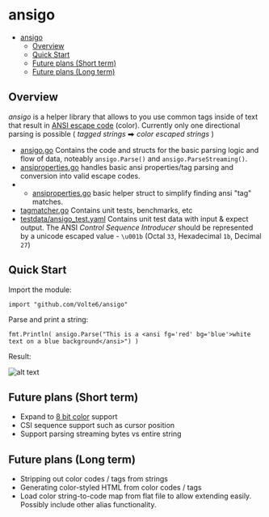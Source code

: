 # ansigo

- [ansigo](#ansigo)
  - [Overview](#overview)
  - [Quick Start](#quick-start)
  - [Future plans (Short term)](#future-plans-short-term)
  - [Future plans (Long term)](#future-plans-long-term)

## Overview

_ansigo_ is a helper library that allows to you use common tags inside of text that result in [ANSI escape code](https://en.wikipedia.org/wiki/ANSI_escape_code#Colors) (color). Currently only one directional parsing is possible ( *tagged strings* ⮕ *color escaped strings* )

- [ansigo.go](ansigo.go) Contains the code and structs for the basic parsing logic and flow of data, noteably `ansigo.Parse()` and `ansigo.ParseStreaming()`.
- [ansiproperties.go](ansiproperties.go) handles basic ansi properties/tag parsing and conversion into valid escape codes.
- - [ansiproperties.go](ansiproperties.go) basic helper struct to simplify finding ansi "tag" matches.
- [tagmatcher.go](tagmatcher.go) Contains unit tests, benchmarks, etc
- [testdata/ansigo_test.yaml](testdata/ansigo_test.yaml) Contains unit test data with input & expect output. The ANSI _Control Sequence Introducer_ should be represented by a unicode escaped value - `\u001b` (Octal `33`, Hexadecimal `1b`, Decimal `27`)

## Quick Start

Import the module:

    import "github.com/Volte6/ansigo"

Parse and print a string:

    fmt.Println( ansigo.Parse("This is a <ansi fg='red' bg='blue'>white text on a blue background</ansi>") )

Result:

![alt text](https://user-images.githubusercontent.com/143822/185706504-99d32ed5-37cc-4266-b682-c74b719e4790.png)

## Future plans (Short term)

- Expand to [8 bit color](https://en.wikipedia.org/wiki/ANSI_escape_code#8-bit) support
- CSI sequence support such as cursor position
- Support parsing streaming bytes vs entire string

## Future plans (Long term)

- Stripping out color codes / tags from strings
- Generating color-styled HTML from color codes / tags
- Load color string-to-code map from flat file to allow extending easily. Possibly include other alias functionality.
